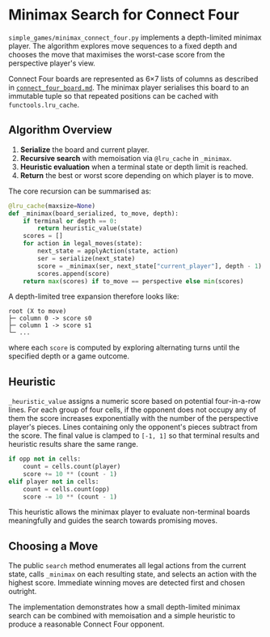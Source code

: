 # Minimax Search for Connect Four

`simple_games/minimax_connect_four.py` implements a depth-limited minimax player. The algorithm explores move sequences to a fixed depth and chooses the move that maximises the worst-case score from the perspective player's view.

Connect Four boards are represented as 6×7 lists of columns as described in [`connect_four_board.md`](connect_four_board.md). The minimax player serialises this board to an immutable tuple so that repeated positions can be cached with `functools.lru_cache`.

## Algorithm Overview

1. **Serialize** the board and current player.
2. **Recursive search** with memoisation via `@lru_cache` in `_minimax`.
3. **Heuristic evaluation** when a terminal state or depth limit is reached.
4. **Return** the best or worst score depending on which player is to move.

The core recursion can be summarised as:

```python
@lru_cache(maxsize=None)
def _minimax(board_serialized, to_move, depth):
    if terminal or depth == 0:
        return heuristic_value(state)
    scores = []
    for action in legal_moves(state):
        next_state = applyAction(state, action)
        ser = serialize(next_state)
        score = _minimax(ser, next_state["current_player"], depth - 1)
        scores.append(score)
    return max(scores) if to_move == perspective else min(scores)
```

A depth-limited tree expansion therefore looks like:

```
root (X to move)
├─ column 0 -> score s0
├─ column 1 -> score s1
└─ ...
```

where each `score` is computed by exploring alternating turns until the specified depth or a game outcome.

## Heuristic

`_heuristic_value` assigns a numeric score based on potential four-in-a-row lines. For each group of four cells, if the opponent does not occupy any of them the score increases exponentially with the number of the perspective player's pieces. Lines containing only the opponent's pieces subtract from the score. The final value is clamped to `[-1, 1]` so that terminal results and heuristic results share the same range.

```python
if opp not in cells:
    count = cells.count(player)
    score += 10 ** (count - 1)
elif player not in cells:
    count = cells.count(opp)
    score -= 10 ** (count - 1)
```

This heuristic allows the minimax player to evaluate non-terminal boards meaningfully and guides the search towards promising moves.

## Choosing a Move

The public `search` method enumerates all legal actions from the current state, calls `_minimax` on each resulting state, and selects an action with the highest score. Immediate winning moves are detected first and chosen outright.

The implementation demonstrates how a small depth-limited minimax search can be combined with memoisation and a simple heuristic to produce a reasonable Connect Four opponent.

